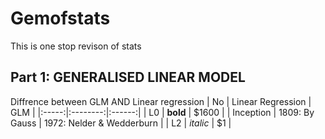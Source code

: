 # Gemofstats
This is one stop revison of stats

## Part 1: GENERALISED LINEAR  MODEL

Diffrence between  GLM AND Linear regression 
| No |  Linear Regression  | GLM |
|:-----:|:--------:|:------:|
| L0   | **bold** | $1600 |
| Inception   |  1809: By Gauss  | 1972: Nelder & Wedderburn  |
| L2   | _italic_ |    $1 |
